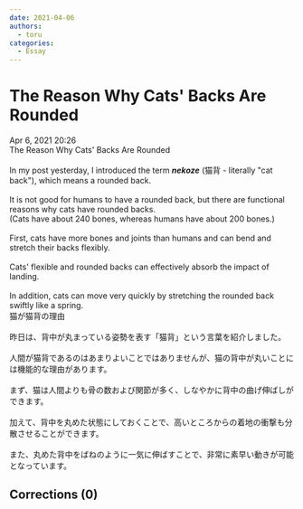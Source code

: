 ```yaml
---
date: 2021-04-06
authors:
  - toru
categories:
  - Essay
---
```


<h1 id="subject_show">The Reason Why Cats' Backs Are Rounded</h1>
<div class="date">Apr 6, 2021 20:26</div>
<div id="post"><div id="body_show_ori">
The Reason Why Cats' Backs Are Rounded<br/><br/>In my post yesterday, I introduced the term <strong><em>nekoze</em></strong> (猫背 - literally "cat back"), which means a rounded back.<br/><br/>It is not good for humans to have a rounded back, but there are functional reasons why cats have rounded backs.<br/>(Cats have about 240 bones, whereas humans have about 200 bones.)<br/><br/>First, cats have more bones and joints than humans and can bend and stretch their backs flexibly.<br/><br/>Cats' flexible and rounded backs can effectively absorb the impact of landing.<br/><br/>In addition, cats can move very quickly by stretching the rounded back swiftly like a spring.
</div></div>

<!-- more -->

<div id="post_ja"><div id="body_show_mo">
猫が猫背の理由<br/><br/>昨日は、背中が丸まっている姿勢を表す「猫背」という言葉を紹介しました。<br/><br/>人間が猫背であるのはあまりよいことではありませんが、猫の背中が丸いことには機能的な理由があります。<br/><br/>まず、猫は人間よりも骨の数および関節が多く、しなやかに背中の曲げ伸ばしができます。<br/><br/>加えて、背中を丸めた状態にしておくことで、高いところからの着地の衝撃も分散させることができます。<br/><br/>また、丸めた背中をばねのように一気に伸ばすことで、非常に素早い動きが可能となっています。
</div></div>

## Corrections (0)
